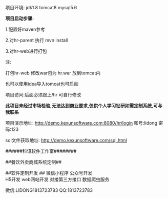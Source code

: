 项目环境: jdk1.8  tomcat8  mysql5.6

**项目启动步骤:**

1.配置好maven参考

2.对hr-parent 执行 mvn install

3.对hr-web进行打包

注:

打包hr-web 修改war包为 hr.war 放到tomcat内

也可以使用idea导入tomcat也可启动

项目访问:后面必须跟上/hr   可自行修改

**此项目未经过市场检验,无法达到商业要求,仅供个人学习钻研如需定制系统,可与我联系**

项目演示地址:	http://demo.kexunsoftware.com:8080/hr/login
账号:lidong  密码:123

sql文件获取地址: http://demo.kexunsoftware.com/sql.html



######科讯软件工作室########

##餐饮外卖商城系统定制##

##软件定制开发 ##
微信小程序      公众号开发  
H5开发          web网站开发
对接第三方接口   数据爬虫服务

微信:LIDONG1813723783    QQ:1813723783

